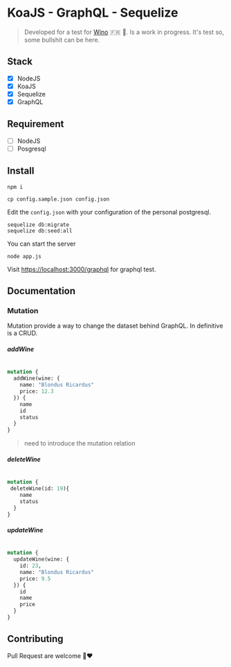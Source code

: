 # KoaJS - GraphQL - Sequelize

> Developed for a test for [Wino](https://wino.fr) 🇫🇷 🍷. Is a work in progress. It's test so, some bullshit can be here.

## Stack

- [x] NodeJS
- [x] KoaJS
- [x] Sequelize
- [x] GraphQL

## Requirement

- [ ] NodeJS
- [ ] Posgresql

## Install

```
npm i

cp config.sample.json config.json
```

Edit the ```config.json``` with your configuration of the personal postgresql.

```
sequelize db:migrate
sequelize db:seed:all
```

You can start the server

```
node app.js
```

Visit [https://localhost:3000/graphql](https://localhost:3000) for graphql test.

## Documentation

### Mutation

Mutation provide a way to change the dataset behind GraphQL. In definitive is a CRUD.

##### addWine

```graphql

mutation {
  addWine(wine: {
    name: "Blondus Ricardus"
    price: 12.3
  }) {
    name
    id
    status
  }
}

```

> need to introduce the mutation relation

##### deleteWine

```graphql

mutation {
 deleteWine(id: 19){
    name
    status
  }
}

```

##### updateWine

```graphql

mutation {
  updateWine(wine: {
    id: 23,
    name: "Blondus Ricardus"
    price: 9.5
  }) {
    id
    name
    price
  }
}

```

## Contributing

Pull Request are welcome 🍷❤️